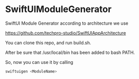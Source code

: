 # SwiftUIModuleGenerator
SwiftUI Module Generator according to architecture we use

https://github.com/techpro-studio/SwiftUIAppArchitecture

You can clone this repo, and run build.sh.

After be sure that /usr/local/bin has been added to bash PATH.

So, now you can use it by calling 
```bash
swiftuigen <ModuleName>
```

